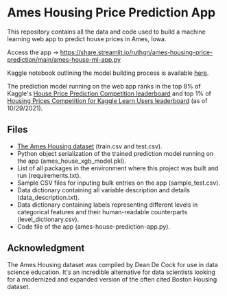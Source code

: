 # Ames Housing Price Prediction App

This repository contains all the data and code used to build a machine learning web app to predict house prices in Ames, Iowa. 

Access the app → https://share.streamlit.io/ruthgn/ames-housing-price-prediction/main/ames-house-ml-app.py

Kaggle notebook outlining the model building process is available [here](https://www.kaggle.com/ruthgn/house-prices-top-8-featengineering-xgb-optuna/notebook).

The prediction model running on the web app ranks in the top 8% of Kaggle's [House Price Prediction Competition leaderboard](https://www.kaggle.com/c/house-prices-advanced-regression-techniques/overview) and top 1% of [Housing Prices Competition for Kaggle Learn Users leaderboard](https://www.kaggle.com/c/home-data-for-ml-course/overview) (as of 10/29/2021).


Files
-----
* [The Ames Housing dataset](https://www.kaggle.com/c/house-prices-advanced-regression-techniques/data) (train.csv and test.csv).
* Python object serialization of the trained prediction model running on the app (ames_house_xgb_model.pkl).
* List of all packages in the environment where this project was built and run (requirements.txt).
* Sample CSV files for inputing bulk entries on the app (sample_test.csv).
* Data dictionary containing all variable description and details (data_description.txt).
* Data dictionary containing labels representing different levels in categorical features and their human-readable counterparts (level_dictionary.csv).
* Code file of the app (ames-house-prediction-app.py).


Acknowledgment
-----
The Ames Housing dataset was compiled by Dean De Cock for use in data science education. It's an incredible alternative for data scientists looking for a modernized and expanded version of the often cited Boston Housing dataset.
